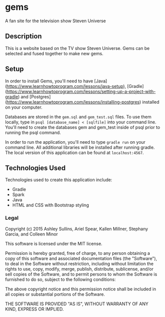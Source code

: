 # gems
A fan site for the television show Steven Universe

## Description

This is a website based on the TV show Steven Universe. Gems can be selected and fused together to make new gems. 

## Setup

In order to install Gems, you'll need to have [Java] (https://www.learnhowtoprogram.com/lessons/java-setup), [Gradle] (https://www.learnhowtoprogram.com/lessons/setting-up-a-project-with-gradle) and [Postgres] (https://www.learnhowtoprogram.com/lessons/installing-postgres) installed on your computer.

Databases are stored in the ``gem.sql`` and ``gem_test.sql`` files. To use them locally, type in ``psql [database_name] < [sqlfile]`` into your command line. You'll need to create the databases gem and gem_test inside of psql prior to running the psql command. 

In order to run the application, you'll need to type ``gradle run`` on your command line. All additional libraries will be installed after running gradle. The local version of this application can be found at ``localhost:4567``.
 
## Technologies Used

Technologies used to create this application include:

* Gradle
* Spark 
* Java 
* HTML and CSS with Bootstrap styling

### Legal

Copyright (c) 2015 Ashley Sullins, Ariel Spear, Kallen Millner, Stephany Garcia, and Colleen Minor

This software is licensed under the MIT license.

Permission is hereby granted, free of charge, to any person obtaining a copy
of this software and associated documentation files (the "Software"), to deal
in the Software without restriction, including without limitation the rights
to use, copy, modify, merge, publish, distribute, sublicense, and/or sell
copies of the Software, and to permit persons to whom the Software is
furnished to do so, subject to the following conditions:

The above copyright notice and this permission notice shall be included in
all copies or substantial portions of the Software.

THE SOFTWARE IS PROVIDED "AS IS", WITHOUT WARRANTY OF ANY KIND, EXPRESS OR
IMPLIED.
